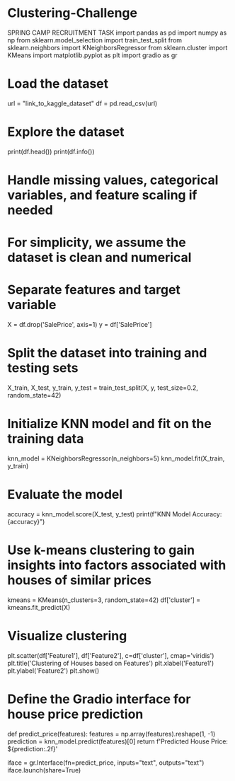 # Clustering-Challenge
SPRING CAMP RECRUITMENT TASK
import pandas as pd
import numpy as np
from sklearn.model_selection import train_test_split
from sklearn.neighbors import KNeighborsRegressor
from sklearn.cluster import KMeans
import matplotlib.pyplot as plt
import gradio as gr
# Load the dataset
url = "link_to_kaggle_dataset"
df = pd.read_csv(url)

# Explore the dataset
print(df.head())
print(df.info())
# Handle missing values, categorical variables, and feature scaling if needed
# For simplicity, we assume the dataset is clean and numerical
# Separate features and target variable
X = df.drop('SalePrice', axis=1)
y = df['SalePrice']

# Split the dataset into training and testing sets
X_train, X_test, y_train, y_test = train_test_split(X, y, test_size=0.2, random_state=42)

# Initialize KNN model and fit on the training data
knn_model = KNeighborsRegressor(n_neighbors=5)
knn_model.fit(X_train, y_train)

# Evaluate the model
accuracy = knn_model.score(X_test, y_test)
print(f"KNN Model Accuracy: {accuracy}")
# Use k-means clustering to gain insights into factors associated with houses of similar prices
kmeans = KMeans(n_clusters=3, random_state=42)
df['cluster'] = kmeans.fit_predict(X)

# Visualize clustering
plt.scatter(df['Feature1'], df['Feature2'], c=df['cluster'], cmap='viridis')
plt.title('Clustering of Houses based on Features')
plt.xlabel('Feature1')
plt.ylabel('Feature2')
plt.show()
# Define the Gradio interface for house price prediction
def predict_price(features):
    features = np.array(features).reshape(1, -1)
    prediction = knn_model.predict(features)[0]
    return f'Predicted House Price: ${prediction:.2f}'

iface = gr.Interface(fn=predict_price, inputs="text", outputs="text")
iface.launch(share=True)
